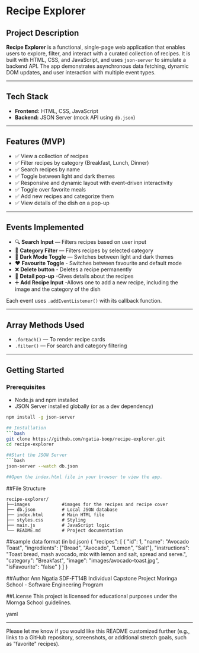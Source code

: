 # Recipe Explorer

## Project Description

**Recipe Explorer** is a functional, single-page web application that enables users to explore, filter, and interact with a curated collection of recipes. It is built with HTML, CSS, and JavaScript, and uses `json-server` to simulate a backend API. The app demonstrates asynchronous data fetching, dynamic DOM updates, and user interaction with multiple event types.

---

## Tech Stack

- **Frontend:** HTML, CSS, JavaScript
- **Backend:** JSON Server (mock API using `db.json`)

---

## Features (MVP)

- ✅ View a collection of recipes
- ✅ Filter recipes by category (Breakfast, Lunch, Dinner)
- ✅ Search recipes by name
- ✅ Toggle between light and dark themes
- ✅ Responsive and dynamic layout with event-driven interactivity
- ✅ Toggle over favorite meals
- ✅ Add new recipes and categorize them
- ✅ View details of the dish on a pop-up
---

## Events Implemented

- 🔍 **Search Input** — Filters recipes based on user input
- 📂 **Category Filter** — Filters recipes by selected category
- 🌙 **Dark Mode Toggle** — Switches between light and dark themes
- ❤️ **Favourite Toggle** - Switches between favourite and default mode
- ❌ **Delete button** - Deletes a recipe permanently
- 📝 **Detail pop-up** -Gives details about the recipes
- ➕ **Add Recipe Input** -Allows one to add a new recipe, including the  image and the category of the dish
  
Each event uses `.addEventListener()` with its callback function.

---

## Array Methods Used

- `.forEach()` — To render recipe cards
- `.filter()` — For search and category filtering

---

## Getting Started

### Prerequisites

- Node.js and npm installed
- JSON Server installed globally (or as a dev dependency)

```bash
npm install -g json-server

## Installation
```bash
git clone https://github.com/ngatia-boop/recipe-explorer.git
cd recipe-explorer

##Start the JSON Server
```bash
json-server --watch db.json

##Open the index.html file in your browser to view the app.
```
##File Structure 
```
recipe-explorer/
├──images            #images for the recipes and recipe cover 
├── db.json          # Local JSON database
├── index.html       # Main HTML file
├── styles.css       # Styling
├── main.js          # JavaScript logic
└── README.md        # Project documentation
```

##sample data format (in bd.json)
{
  "recipes": [
    {
      "id": 1,
      "name": "Avocado Toast",
      "ingredients": ["Bread", "Avocado", "Lemon", "Salt"],
      "instructions": "Toast bread, mash avocado, mix with lemon and salt, spread and serve.",
      "category": "Breakfast",
      "image": "images/avocado-toast.jpg",
      "isFavourite": "false"
    }
  ]
}

##Author 
Ann Ngatia
SDF-FT14B Individual Capstone Project
Moringa School - Software Engineering Program

##License
This project is licensed for educational purposes under the Mornga School guidelines.

yaml

---

Please let me know if you would like this README customized further (e.g., links to a GitHub repository, screenshots, or additional stretch goals, such as "favorite" recipes).




